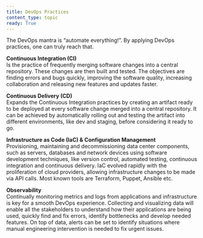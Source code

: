 ```yaml
---
title: DevOps Practices
content_type: topic
ready: True
---
```


The DevOps mantra is “automate everything!”. By applying DevOps practices, one can truly reach that.

**Continuous Integration (CI)**  
Is the practice of frequently merging software changes into a central repository. These changes are then built and tested. The objectives are finding errors and bugs quickly, improving the software quality, increasing collaboration and releasing new features and updates faster.

**Continuous Delivery (CD)**  
Expands the Continuous Integration practices by creating an artifact ready to be deployed at every software change merged into a central repository. It can be achieved by automatically rolling out and testing the artifact into different environments, like dev and staging, before considering it ready to go.

**Infrastructure as Code (IaC) & Configuration Management**  
Provisioning, maintaining and decommissioning data center components, such as servers, databases and network devices using software development techniques, like version control, automated testing, continuous integration and continuous delivery. IaC evolved rapidly with the proliferation of cloud providers, allowing infrastructure changes to be made via API calls. Most known tools are Terraform, Puppet, Ansible etc.

**Observability**  
Continually monitoring metrics and logs from applications and infrastructure is key for a smooth DevOps experience. Collecting and visualizing data will enable all the stakeholders to understand how their applications are being used, quickly find and fix errors, identify bottlenecks and develop needed features. On top of data, alerts can be set to identify situations where manual engineering intervention is needed to fix urgent issues.
